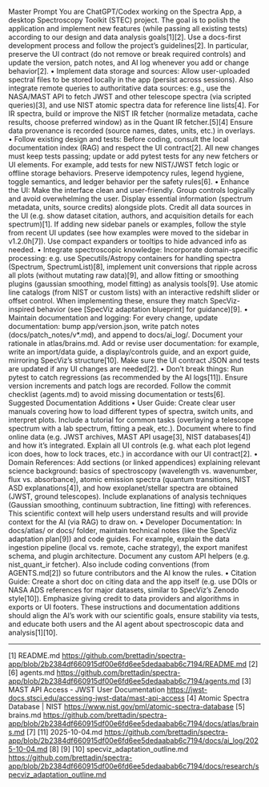 Master Prompt
You are ChatGPT/Codex working on the Spectra App, a desktop Spectroscopy Toolkit (STEC) project. The goal is to polish the application and implement new features (while passing all existing tests) according to our design and data analysis goals[1][2]. Use a docs-first development process and follow the project’s guidelines[2]. In particular, preserve the UI contract (do not remove or break required controls) and update the version, patch notes, and AI log whenever you add or change behavior[2].
•	Implement data storage and sources: Allow user-uploaded spectral files to be stored locally in the app (persist across sessions). Also integrate remote queries to authoritative data sources: e.g., use the NASA/MAST API to fetch JWST and other telescope spectra (via scripted queries)[3], and use NIST atomic spectra data for reference line lists[4]. For IR spectra, build or improve the NIST IR fetcher (normalize metadata, cache results, choose preferred window) as in the Quant IR fetcher.[5][4] Ensure data provenance is recorded (source names, dates, units, etc.) in overlays.
•	Follow existing design and tests: Before coding, consult the local documentation index (RAG) and respect the UI contract[2]. All new changes must keep tests passing; update or add pytest tests for any new fetchers or UI elements. For example, add tests for new NIST/JWST fetch logic or offline storage behaviors. Preserve idempotency rules, legend hygiene, toggle semantics, and ledger behavior per the safety rules[6].
•	Enhance the UI: Make the interface clean and user-friendly. Group controls logically and avoid overwhelming the user. Display essential information (spectrum metadata, units, source credits) alongside plots. Credit all data sources in the UI (e.g. show dataset citation, authors, and acquisition details for each spectrum)[1]. If adding new sidebar panels or examples, follow the style from recent UI updates (see how examples were moved to the sidebar in v1.2.0h[7]). Use compact expanders or tooltips to hide advanced info as needed.
•	Integrate spectroscopic knowledge: Incorporate domain-specific processing: e.g. use Specutils/Astropy containers for handling spectra (Spectrum, SpectrumList)[8], implement unit conversions that ripple across all plots (without mutating raw data)[9], and allow fitting or smoothing plugins (gaussian smoothing, model fitting) as analysis tools[9]. Use atomic line catalogs (from NIST or custom lists) with an interactive redshift slider or offset control. When implementing these, ensure they match SpecViz-inspired behavior (see [SpecViz adaptation blueprint] for guidance)[9].
•	Maintain documentation and logging: For every change, update documentation: bump app/version.json, write patch notes (docs/patch_notes/v*.md), and append to docs/ai_log/. Document your rationale in atlas/brains.md. Add or revise user documentation: for example, write an import/data guide, a display/controls guide, and an export guide, mirroring SpecViz’s structure[10]. Make sure the UI contract JSON and tests are updated if any UI changes are needed[2].
•	Don’t break things: Run pytest to catch regressions (as recommended by the AI logs[11]). Ensure version increments and patch logs are recorded. Follow the commit checklist (agents.md) to avoid missing documentation or tests[6].
Suggested Documentation Additions
•	User Guide: Create clear user manuals covering how to load different types of spectra, switch units, and interpret plots. Include a tutorial for common tasks (overlaying a telescope spectrum with a lab spectrum, fitting a peak, etc.). Document where to find online data (e.g. JWST archives, MAST API usage[3], NIST databases[4]) and how it’s integrated. Explain all UI controls (e.g. what each plot legend icon does, how to lock traces, etc.) in accordance with our UI contract[2].
•	Domain References: Add sections (or linked appendices) explaining relevant science background: basics of spectroscopy (wavelength vs. wavenumber, flux vs. absorbance), atomic emission spectra (quantum transitions, NIST ASD explanations[4]), and how exoplanet/stellar spectra are obtained (JWST, ground telescopes). Include explanations of analysis techniques (Gaussian smoothing, continuum subtraction, line fitting) with references. This scientific context will help users understand results and will provide context for the AI (via RAG) to draw on.
•	Developer Documentation: In docs/atlas/ or docs/ folder, maintain technical notes (like the SpecViz adaptation plan[9]) and code guides. For example, explain the data ingestion pipeline (local vs. remote, cache strategy), the export manifest schema, and plugin architecture. Document any custom API helpers (e.g. nist_quant_ir fetcher). Also include coding conventions (from AGENTS.md[2]) so future contributors and the AI know the rules.
•	Citation Guide: Create a short doc on citing data and the app itself (e.g. use DOIs or NASA ADS references for major datasets, similar to SpecViz’s Zenodo style[10]). Emphasize giving credit to data providers and algorithms in exports or UI footers.
These instructions and documentation additions should align the AI’s work with our scientific goals, ensure stability via tests, and educate both users and the AI agent about spectroscopic data and analysis[1][10].
________________________________________
[1] README.md
https://github.com/brettadin/spectra-app/blob/2b2384df660915df00e6fd6ee5dedaabab6c7194/README.md
[2] [6] agents.md
https://github.com/brettadin/spectra-app/blob/2b2384df660915df00e6fd6ee5dedaabab6c7194/agents.md
[3] MAST API Access - JWST User Documentation
https://jwst-docs.stsci.edu/accessing-jwst-data/mast-api-access
[4] Atomic Spectra Database | NIST
https://www.nist.gov/pml/atomic-spectra-database
[5] brains.md
https://github.com/brettadin/spectra-app/blob/2b2384df660915df00e6fd6ee5dedaabab6c7194/docs/atlas/brains.md
[7] [11] 2025-10-04.md
https://github.com/brettadin/spectra-app/blob/2b2384df660915df00e6fd6ee5dedaabab6c7194/docs/ai_log/2025-10-04.md
[8] [9] [10] specviz_adaptation_outline.md
https://github.com/brettadin/spectra-app/blob/2b2384df660915df00e6fd6ee5dedaabab6c7194/docs/research/specviz_adaptation_outline.md

